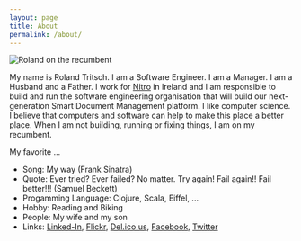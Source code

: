 ```yaml
---
layout: page
title: About
permalink: /about/
---
```


![Roland on the recumbent](../images/recumbent.jpg)

My name is Roland Tritsch. I am a Software Engineer. I am a Manager. I am a Husband and a Father. I work for [Nitro](https://www.gonitro.com/about) in Ireland and I am responsible to build and run the software engineering organisation that will build our next-generation Smart Document Management platform. I like computer science. I believe that computers and software can help to make this place a better place. When I am not building, running or fixing things, I am on my recumbent.

My favorite ...

* Song: My way (Frank Sinatra)
* Quote: Ever tried? Ever failed? No matter. Try again! Fail again!! Fail better!!! (Samuel Beckett)
* Progamming Language: Clojure, Scala, Eiffel, ...
* Hobby: Reading and Biking
* People: My wife and my son
* Links: [Linked-In](https://www.linkedin.com/in/rolandtritsch), [Flickr](https://www.flickr.com/photos/rolandtritsch), [Del.ico.us](https://delicious.com/rolandtritsch), [Facebook](https://www.facebook.com/roland.tritsch), [Twitter](https://twitter.com/innolocity)
